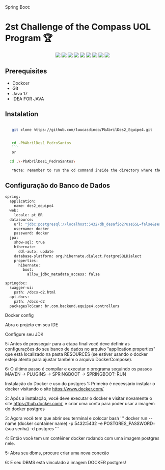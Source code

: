[GIT_LOGO]: https://img.shields.io/badge/git-logo?style=for-the-badge&logo=git&logoColor=white&color=%23F05032
[JAVA_LOGO]: https://img.shields.io/badge/Java-logo?style=for-the-badge&logo=openjdk&logoColor=white&color=%23F78C40
[IDEA_LOGO]: https://img.shields.io/badge/intelliJ-logo?style=for-the-badge&logo=intelliJ%20IDEA&logoColor=white&color=%23000000
[MYSQL_LOGO]: https://img.shields.io/badge/MySQL-logo?style=for-the-badge&logo=Mysql&logoColor=white&color=%234479A1
[GITHUB_LOGO]: https://img.shields.io/badge/github-logo?style=for-the-badge&logo=Github&color=%23181717
[DOCKER_LOGO]: https://img.shields.io/badge/docker-logo?style=for-the-badge&logo=docker&logoColor=white&color=2496ED
[SPRING_LOGO]: https://img.shields.io/badge/spring%20boot-logo?style=for-the-badge&logo=spring&logoColor=white&color=6DB33F

Spring Boot:
 # 2st Challenge of the Compass UOL Program 🏆

  <p align="center">
  <img src=  https://img.shields.io/badge/git-logo?style=for-the-badge&logo=git&logoColor=white&color=%23F05032>
  <img src= https://img.shields.io/badge/Java-logo?style=for-the-badge&logo=openjdk&logoColor=white&color=%23F78C40>
  <img src= https://img.shields.io/badge/intelliJ-logo?style=for-the-badge&logo=intelliJ%20IDEA&logoColor=white&color=%23000000>
  <img src= https://img.shields.io/badge/github-logo?style=for-the-badge&logo=Github&color=%23181717>
  <img src= https://img.shields.io/badge/MySQL-logo?style=for-the-badge&logo=Mysql&logoColor=white&color=%234479A1>
  <img src= https://img.shields.io/badge/docker-logo?style=for-the-badge&logo=docker&logoColor=white&color=2496ED>
  <img src= https://img.shields.io/badge/spring%20boot-logo?style=for-the-badge&logo=spring&logoColor=white&color=6DB33F>
  <img src= https://img.shields.io/badge/swagger-api?style=for-the-badge&logo=swagger&logoColor=white&color=85EA2D>
  <img src= https://img.shields.io/badge/JWT-logo?style=for-the-badge&logo=JSON%20web%20tokens&logoColor=white&color=000000>
</p>


## Prerequisites

- Dockcer
- Git
- Java 17
- IDEA FOR JAVA

## Instalation

 ```bash

    git clone https://github.com/luucasdinoo/PbAbrilDes2_Equipe4.git

  
    cd -PbAbrilDes1_PedroSantos
    ```
    or
  
   cd .\-PbAbrilDes1_PedroSantos\
 
    *Note: remember to run the cd command inside the directory where the repository was cloned*

```
    


## Configuração do Banco de Dados
```bash
spring:
  application:
    name: des2_equipe4
  web:
    locale: pt_BR
  datasource:
    url: "jdbc:postgresql://localhost:5432/db_desafio2?useSSL=false&serverTimezone=America/Sao_paulo"
    username: docker
    password: docker
  jpa:
    show-sql: true
    hibernate:
      ddl-auto: update
    database-platform: org.hibernate.dialect.PostgreSQLDialect
    properties:
      hibernate:
        boot:
          allow_jdbc_metadata_access: false

springdoc:
  swagger-ui:
    path: /docs-d2.html
  api-docs:
    path: /docs-d2
  packagesToScan: br.com.backend.equipe4.controllers
```
Docker config

Abra o projeto em seu IDE

 Configure seu JDK

5: Antes de prosseguir para a etapa final você deve definir as configurações do seu banco de dados no arquivo "application.properties" que está localizado na pasta RESOURCES (se estiver usando o docker esteja atento para ajustar também o arquivo DockerCompose).

6: O último passo é compilar e executar o programa seguindo os passos MAVEN -> PLUGINS -> SPRINGBOOT -> SPRINGBOOT: RUN

Instalação do Docker e uso do postgres
1: Primeiro é necessário instalar o docker visitando o site https://www.docker.com/

2: Após a instalação, você deve executar o docker e visitar novamente o site https://hub.docker.com/, e criar uma conta para poder usar a imagem do docker postgres

3: Agora você tem que abrir seu terminal e colocar bash ''' docker run --name (docker container name) -p 5432:5432 -e POSTGRES_PASSWORD=(sua senha) -d postgres '''

4: Então você tem um contêiner docker rodando com uma imagem postgres nele.

5: Abra seu dbms, procure criar uma nova conexão

6: E seu DBMS está vinculado à imagem DOCKER postgres!
